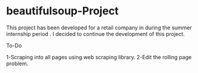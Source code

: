 # beautifulsoup-Project

This project has been developed for a retail company in during the summer internship period . 
I decided to continue the development of this project.

To-Do

1-Scraping into all pages using web scraping library.
2-Edit the rolling page problem.
